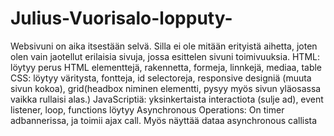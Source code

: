 # Julius-Vuorisalo-lopputy-
Websivuni on aika itsestään selvä. Silla ei ole mitään erityistä aihetta, joten olen vain jaotellut erilaisia sivuja, jossa esittelen sivuni toimivuuksia.
HTML:
löytyy perus HTML elementtejä, rakennetta, formeja, linnkejä, mediaa, table
CSS:
löytyy väritysta, fontteja, id selectoreja, responsive designiä (muuta sivun kokoa), grid(headbox niminen elementti, pysyy myös sivun yläosassa vaikka rullaisi alas.)
JavaScriptiä:
yksinkertaista interactiota (sulje ad), event listener, loop, functions löytyy
Asynchronous Operations:
On timer adbannerissa, ja toimii ajax call. Myös näyttää dataa asynchronous callista
